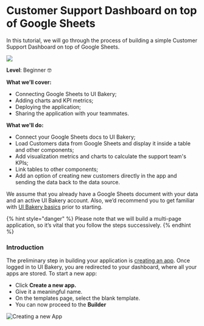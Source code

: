 # Customer Support Dashboard on top of Google Sheets

In this tutorial, we will go through the process of building a simple Customer Support Dashboard on top of Google Sheets.

![](https://files.gitbook.com/v0/b/gitbook-x-prod.appspot.com/o/spaces%2F-MbfjjBC6Yrs4tXsoRrF%2Fuploads%2FxLqUTJWagoO8CIwNYfAd%2FScreenshot%202022-01-04%20at%2015.13.45.png?alt=media\&token=2dedb23a-a7f0-4242-97db-06c0d3a46b43)

**Level**: Beginner 🤓

**What we’ll cover:**

* Connecting Google Sheets to UI Bakery;
* Adding charts and KPI metrics;
* Deploying the application;
* Sharing the application with your teammates.

**What we'll do:**

* Connect your Google Sheets docs to UI Bakery;
* Load Customers data from Google Sheets and display it inside a table and other components;
* Add visualization metrics and charts to calculate the support team's KPIs;
* Link tables to other components;
* Add an option of creating new customers directly in the app and sending the data back to the data source.

We assume that you already have a Google Sheets document with your data and an active UI Bakery account. Also, we’d recommend you to get familiar with [UI Bakery basics](https://docs.uibakery.io/starter-guide/getting-started) prior to starting.&#x20;

{% hint style="danger" %}
Please note that we will build a multi-page application, so it’s vital that you follow the steps successively.
{% endhint %}

### **Introduction** <a href="#introduction" id="introduction"></a>

The preliminary step in building your application is [creating an app](https://docs.uibakery.io/starter-guide/create-a-project). Once logged in to UI Bakery, you are redirected to your dashboard, where all your apps are stored. To start a new app:

* Click **Create a new app.**
* Give it a meaningful name.
* On the templates page, select the blank template.
* You can now proceed to the **Builder**

![Creating a new App](../../.gitbook/assets/createappOpt.gif)
